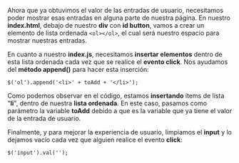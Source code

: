 Ahora que ya obtuvimos el valor de las entradas de usuario, necesitamos poder mostrar esas entradas en alguna parte de nuestra página. En nuestro **index.html**, debajo de nuestro **div** con **id button**, vamos a crear un elemento de lista ordenada `<ol></ol>`, el cual será nuestro espacio para mostrar nuestras entradas. 

En cuanto a nuestro **index.js**, necesitamos **insertar elementos** dentro de esta lista ordenada cada vez que se realice el **evento click**. Nos ayudamos del **método append()** para hacer esta inserción: 

`$('ol').append('<li>' + toAdd + '</li>');` 

Como podemos observar en el código, estamos **insertando** ítems de lista "**li**", dentro de nuestra **lista ordenada**. En este caso, pasamos como parámetro la variable **toAdd** debido a que es la variable que ya tiene el valor de la entrada de usuario.  

Finalmente, y para mejorar la experiencia de usuario, limpiamos el **input** y lo dejamos vacío cada vez que alguien realice el evento **click**: 

`$('input').val('');` 
